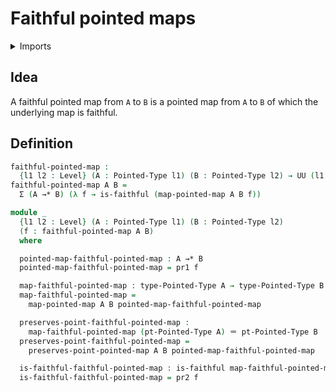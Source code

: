 #  Faithful pointed maps

<details><summary>Imports</summary>
```agda
module structured-types.faithful-pointed-maps where
open import foundation.dependent-pair-types
open import foundation.faithful-maps
open import foundation.identity-types
open import foundation.universe-levels
open import structured-types.pointed-maps
open import structured-types.pointed-types
```
</details>

## Idea

A faithful pointed map from `A` to `B` is a pointed map from `A` to `B` of which the underlying map is faithful.

## Definition

```agda
faithful-pointed-map :
  {l1 l2 : Level} (A : Pointed-Type l1) (B : Pointed-Type l2) → UU (l1 ⊔ l2)
faithful-pointed-map A B =
  Σ (A →* B) (λ f → is-faithful (map-pointed-map A B f))

module _
  {l1 l2 : Level} (A : Pointed-Type l1) (B : Pointed-Type l2)
  (f : faithful-pointed-map A B)
  where

  pointed-map-faithful-pointed-map : A →* B
  pointed-map-faithful-pointed-map = pr1 f

  map-faithful-pointed-map : type-Pointed-Type A → type-Pointed-Type B
  map-faithful-pointed-map =
    map-pointed-map A B pointed-map-faithful-pointed-map

  preserves-point-faithful-pointed-map :
    map-faithful-pointed-map (pt-Pointed-Type A) ＝ pt-Pointed-Type B
  preserves-point-faithful-pointed-map =
    preserves-point-pointed-map A B pointed-map-faithful-pointed-map

  is-faithful-faithful-pointed-map : is-faithful map-faithful-pointed-map
  is-faithful-faithful-pointed-map = pr2 f
```
